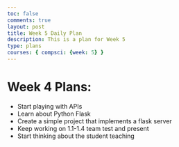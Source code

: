```yaml
---
toc: false
comments: true
layout: post
title: Week 5 Daily Plan
description: This is a plan for Week 5
type: plans
courses: { compsci: {week: 5} }
---
```


# Week 4 Plans:

- Start playing with APIs <br>
- Learn about Python Flask<br>
- Create a simple project that implements a flask server<br>
- Keep working on 1.1-1.4 team test and present<br>
- Start thinking about the student teaching
